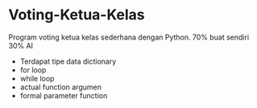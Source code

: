 # Voting-Ketua-Kelas
Program voting ketua kelas sederhana dengan Python. 70% buat sendiri 30% AI

- Terdapat tipe data dictionary
- for loop
- while loop
- actual function argumen
- formal parameter function
